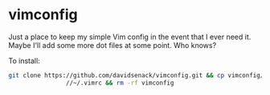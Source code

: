 # vimconfig

Just a place to keep my simple Vim config in the event that I ever need it.
Maybe I'll add some more dot files at some point. Who knows? 

To install:

```bash
git clone https://github.com/davidsenack/vimconfig.git && cp vimconfig/.vimrc
                //~/.vimrc && rm -rf vimconfig
```
